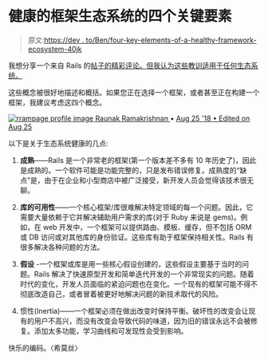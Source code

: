 # 健康的框架生态系统的四个关键要素

> 原文:[https://dev . to/Ben/four-key-elements-of-a-healthy-framework-ecosystem-40jk](https://dev.to/ben/four-key-elements-of-a-healthy-framework-ecosystem-40jk)

我想分享一个来自 Rails 的[帖子的精彩评论。但我认为这些教训适用于任何生态系统。](https://dev.to/ben/the-rails-ecosystem-is-healthier-than-ever-2il8)

这些概念被很好地描述和概括。如果您正在选择一个框架，或者甚至正在构建一个框架，我建议考虑这四个概念。

[![rrampage profile image](../Images/7c8fcb60282be937fb7f1f8b3adc8b20.png) ](/rrampage) [ Raunak Ramakrishnan ](/rrampage) • [<time datetime="2018-08-25T06:42:09Z" class="date-short-year"> Aug 25 '18 </time> • Edited on <time datetime="2018-08-25T06:42:53Z" class="hidden m:inline-block date-no-year">Aug 25</time>](https://dev.to/rrampage/comment/525l) 

以下是关于生态系统健康的几点:

1.  **成熟**——Rails 是一个非常老的框架(第一个版本差不多有 10 年历史了)，因此是成熟的。一个软件可能是功能完整的，只是发布错误修复。成熟度的“缺点”是，由于在企业和小型商店中被广泛接受，新开发人员会觉得该技术很无聊。

2.  **库的可用性**——一个核心框架/库很难解决特定领域的每一个问题。因此，它需要大量依赖于它并解决辅助用户需求的库(对于 Ruby 来说是 gems)。例如，在 web 开发中，一个框架可以提供路由、模板、缓存，但不包括 ORM 或 DB 访问或对其他库的身份验证。这些库有助于框架保持相关性。Rails 有很多解决各种问题的方法。

3.  **假设** -一个框架或库是用一些核心假设创建的，这些假设主要基于当时的问题。Rails 解决了快速原型开发和简单迭代开发的一个非常现实的问题。随着时代的变化，开发人员面临的紧迫问题也在变化。一个现有的框架可能不得不彻底改造自己，或者冒着被更好地解决问题的新技术取代的风险。

4.  惯性(Inertia)——一个框架必须在做出改变时保持平衡。破坏性的改变会让现有的用户不高兴，而没有改变会导致代码的味道，因为旧的错误永远不会被修复。添加太多功能，学习曲线和可发现性会受到影响。

快乐的编码。〈希莫丝〉